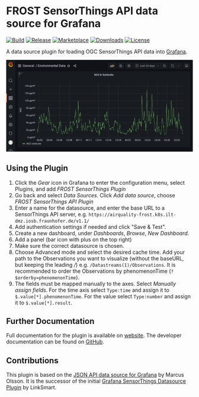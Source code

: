 # FROST SensorThings API data source for Grafana
[![Build](https://github.com/FraunhoferIOSB/frost-sensorthings-datasource/workflows/CI/badge.svg)](https://github.com/FraunhoferIOSB/frost-sensorthings-datasource/actions?query=workflow%3A%22CI%22)
[![Release](https://github.com/FraunhoferIOSB/frost-sensorthings-datasource/workflows/Release/badge.svg)](https://github.com/FraunhoferIOSB/frost-sensorthings-datasource/actions?query=workflow%3ARelease)
[![Marketplace](https://img.shields.io/badge/dynamic/json?logo=grafana&color=F47A20&label=marketplace&prefix=v&query=%24.items%5B%3F%28%40.slug%20%3D%3D%20%22frost-sensorthings-datasource%22%29%5D.version&url=https%3A%2F%2Fgrafana.com%2Fapi%2Fplugins)](https://grafana.com/grafana/plugins/frost-sensorthings-datasource)
[![Downloads](https://img.shields.io/badge/dynamic/json?logo=grafana&color=F47A20&label=downloads&query=%24.items%5B%3F%28%40.slug%20%3D%3D%20%22frost-sensorthings-datasource%22%29%5D.downloads&url=https%3A%2F%2Fgrafana.com%2Fapi%2Fplugins)](https://grafana.com/grafana/plugins/frost-sensorthings-datasource)
[![License](https://img.shields.io/github/license/fraunhoferiosb/frost-sensorthings-datasource)](LICENSE)

A data source plugin for loading OGC SensorThings API data into [Grafana](https://grafana.com).

![NO2 Values in Karlsruhe](https://raw.githubusercontent.com/FraunhoferIOSB/frost-sensorthings-datasource/master/src/img/screenshot-no2-karlsruhe.png)

## Using the Plugin
1. Click the _Gear_ icon in Grafana to enter the configuration menu, select Plugins, and add _FROST SensorThings Plugin_
2. Go back and select _Data Sources_. Click _Add data source_, choose _FROST SensorThings API Plugin_
3. Enter a name for the datasource, and enter the base URL to a SensorThings API server, e.g. `https://airquality-frost.k8s.ilt-dmz.iosb.fraunhofer.de/v1.1/`
4. Add authentication settings if needed and click "Save & Test".
5. Create a new dashboard, under _Dashboards_, _Browse_, _New Dashboard_.
6. Add a panel (bar icon with plus on the top right)
7. Make sure the correct datasource is chosen.
8. Choose Advanced mode and select the desired cache time. Add your path to the Observations you want to visualize (without the baseURL, but keeping the leading _/_) e.g. `/Datastreams(1)/Observations`. It is recommended to order the Observations by phenomenonTime (`?$orderby=phenomenonTime`).
9. The fields must be mapped manually to the axes. Select _Manually assign fields_. For the time axis select `Type:time` and assign it to `$.value[*].phenomenonTime`. For the value select `Type:number` and assign it to `$.value[*].result`.

## Further Documentation
Full documentation for the plugin is available on [website](https://github.com/FraunhoferIOSB/frost-sensorthings-datasource). The developer documentation can be found on [GitHub](https://github.com/FraunhoferIOSB/frost-sensorthings-datasource/tree/master/docs/DevelopmentSetup.md).

## Contributions
This plugin is based on the [JSON API data source for Grafana](https://github.com/marcusolsson/grafana-json-datasource) by Marcus Olsson.
It is the successor of the initial [Grafana SensorThings Datasource Plugin](https://github.com/linksmart/grafana-sensorthings-datasource) by LinkSmart.
